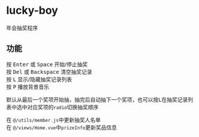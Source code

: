 # lucky-boy

年会抽奖程序

## 功能
按 <kbd>Enter</kbd> 或 <kbd>Space</kbd> 开始/停止抽奖  
按 <kbd>Del</kbd> 或 <kbd>Backspace</kbd> 清空抽奖记录  
按 <kbd>L</kbd> 显示/隐藏抽奖记录列表  
按 <kbd>P</kbd> 播放背景音乐  

默认从最后一个奖项开始抽，抽完后自动抽下一个奖项，也可以按<kbd>L</kbd>在抽奖记录列表中选中对应奖项的`radio`切换抽奖顺序  

在 `@/utils/member.js`中更新抽奖人名单  
在 `@/views/Home.vue`中`prizeInfo`更新奖品信息  